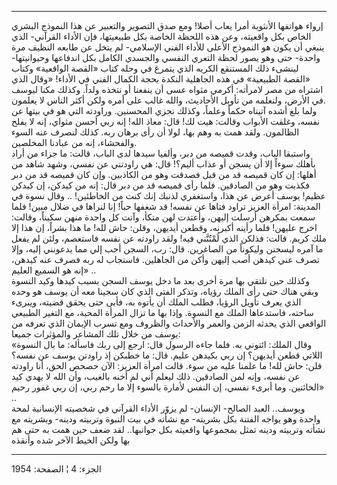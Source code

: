 ------------------------------------------------------------------------

إرواء هواتفها الأنثوية أمرا يعاب أصلا! ومع صدق التصوير والتعبير عن هذا
النموذج البشري الخاص بكل واقعيته، وعن هذه اللحظة الخاصة بكل طبيعيتها،
فإن الأداء القرآني- الذي ينبغي أن يكون هو النموذج الأعلى للأداء الفني
الإسلامي- لم يتخل عن طابعه النظيف مرة واحدة- حتى وهو يصور لحظة التعري
النفسي والجسدي الكامل بكل اندفاعها وحيوانيتها- لينشىء ذلك المستنقع
الكريه الذي يتمرغ في وحله كتاب «القصة الواقعية» وكتاب «القصة الطبيعية»
في هذه الجاهلية النكدة بحجة الكمال الفني في الأداء! «وقال الذي اشتراه من
مصر لامرأته: أكرمي مثواه عسى أن ينفعنا أو نتخذه ولداً. وكذلك مكنا ليوسف
في الأرض، ولنعلمه من تأويل الأحاديث، والله غالب على أمره ولكن أكثر الناس
لا يعلمون.  
ولما بلغ أشده آتيناه حكماً وعلماً، وكذلك نجزي المحسنين. وراودته التي هو في
بيتها عن نفسه، وغلقت الأبواب وقالت: هيت لك! قال: معاذ الله! إنه ربي أحسن
مثواي، إنه لا يفلح الظالمون. ولقد همت به وهم بها، لولا أن رأى برهان ربه.
كذلك لنصرف عنه السوء والفحشاء، إنه من عبادنا المخلصين.  
واستبقا الباب، وقدت قميصه من دبر، وألفيا سيدها لدى الباب، قالت: ما جزاء
من أراد بأهلك سوءاً إلا أن يسجن أو عذاب أليم؟! قال: هي راودتني عن نفسي،
وشهد شاهد من أهلها: إن كان قميصه قد من قبل فصدقت وهو من الكاذبين. وإن
كان قميصه قد من دبر فكذبت وهو من الصادقين. فلما رأى قميصه قد من دبر قال:
إنه من كيدكن، إن كيدكن عظيم! يوسف أعرض عن هذا، واستغفري لذنبك إنك كنت من
الخاطئين! .. وقال نسوة في المدينة: امرأة العزيز تراود فتاها عن نفسه! قد
شغفها حباً! إنا لنراها في ضلال مبين! فلما سمعت بمكرهن أرسلت إليهن، وأعتدت
لهن متكأ، وآتت كل واحدة منهن سكيناً، وقالت: اخرج عليهن! فلما رأينه
أكبرنه، وقطعن أيديهن، وقلن: حاش لله! ما هذا بشراً، إن هذا إلا ملك كريم.
قالت: فذلكن الذي لُمْتُنَّني فيه! ولقد راودته عن نفسه فاستعصم، ولئن لم يفعل
ما آمره ليسجنن وليكوناً من الصاغرين. قال: رب، السجن أحب إلي مما يدعونني
إليه، وإلا تصرف عني كيدهن أصب إليهن وأكن من الجاهلين. فاستجاب له ربه
فصرف عنه كيدهن، إنه هو السميع العليم» ..  
وكذلك حين نلتقي بها مرة أخرى بعد ما دخل يوسف السجن بسبب كيدها وكيد
النسوة وبقي هناك حتى رأى الملك رؤياه، وتذكر الفتى الذي كان سجينا معه أن
يوسف هو وحده الذي يعرف تأويل الرؤيا، فطلب الملك أن يأتوه به، فأبى حتى
يحقق قضيته، ويبرىء ساحته، فاستدعاها الملك مع النسوة. وإذا بها ما تزال
المرأة المحبة، مع التغير الطبيعي الواقعي الذي يحدثه الزمن والعمر
والأحداث والظروف ومع تسرب الإيمان الذي تعرفه من يوسف من خلال تلك المشاعر
والمؤثرات جميعا:  
«وقال الملك: ائتوني به. فلما جاءه الرسول قال: ارجع إلى ربك فاسأله: ما
بال النسوة اللاتي قطعن أيديهن؟ إن ربي بكيدهن عليم. قال: ما خطبكن إذ
راودتن يوسف عن نفسه؟ قلن: حاش لله! ما علمنا عليه من سوء. قالت امرأة
العزيز: الآن حصحص الحق، أنا راودته عن نفسه، وإنه لمن الصادقين. ذلك ليعلم
أني لم أخنه بالغيب، وأن الله لا يهدي كيد الخائنين. وما أبرىء نفسي، إن
النفس لأمارة بالسوء إلا ما رحم ربي، إن ربي غفور رحيم» ..  
ويوسف.. العبد الصالح- الإنسان- لم يزوّر الأداء القرآني في شخصيته
الإنسانية لمحة واحدة وهو يواجه الفتنة بكل بشريته- مع نشأته في بيت النبوة
وتربيته ودينه- وبشريته مع نشأته وتربيته ودينه تمثل بمجموعها واقعيته بكل
جوانبها.. لقد ضعف حين همت به حتى هم بها ولكن الخيط الآخر شده وأنقذه

------------------------------------------------------------------------

الجزء: 4 ¦ الصفحة: 1954
